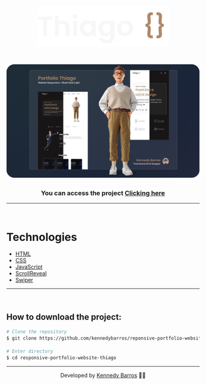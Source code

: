 <h1 align="center">
    <img src="./assets/img/thiago.svg">
</h1>

<h1 align="center">
    <img src="./banner.png">
</h1>

<h3 align="center">You can access the project <a href="" target="_blank">Clicking here</a></h3>

---

</br>

# Technologies

- [HTML](https://www.w3schools.com/html/)
- [CSS](https://www.w3schools.com/css/)
- [JavaScript](https://developer.mozilla.org/en-US/docs/Web/JavaScript)
- [ScrollReveal](https://scrollrevealjs.org/)
- [Swiper](https://swiperjs.com/)

---

<br/>

## How to download the project:

```bash
# Clone the repository
$ git clone https://github.com/kennedybarros/reponsive-portfolio-website-thiago

# Enter directory
$ cd responsive-portfolio-website-thiago
```

---

<p align="center"> Developed by <a href="https://www.linkedin.com/in/kennedybarros/">Kennedy Barros</a> ✌🏼</p>
